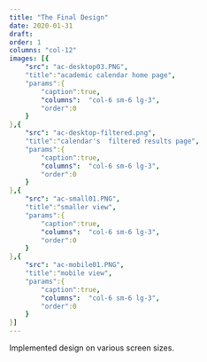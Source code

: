 ```yaml
---
title: "The Final Design"
date: 2020-01-31
draft: 
order: 1
columns: "col-12"
images: [{
    "src": "ac-desktop03.PNG",
    "title":"academic calendar home page",
    "params":{
        "caption":true,
        "columns":  "col-6 sm-6 lg-3",
        "order":0
    }
},{
    "src": "ac-desktop-filtered.png",
    "title":"calendar's  filtered results page",
    "params":{
        "caption":true,
        "columns":  "col-6 sm-6 lg-3",
        "order":0
    }
},{
    "src": "ac-small01.PNG",
    "title":"smaller view",
    "params":{
        "caption":true,
        "columns":  "col-6 sm-6 lg-3",
        "order":0
    }
},{
    "src": "ac-mobile01.PNG",
    "title":"mobile view",
    "params":{
        "caption":true,
        "columns":  "col-6 sm-6 lg-3",
        "order":0
    }
}]
---
```

Implemented design on various screen sizes.